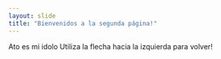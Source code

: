 ```yaml
---
layout: slide
title: "Bienvenidos a la segunda página!"
---
```

Ato es mi idolo
Utiliza la flecha hacia la izquierda para volver!
